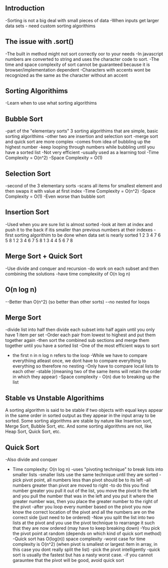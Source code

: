 ## Introduction

-Sorting is not a big deal with small pieces of data
-When inputs get larger data sets - need custom sorting algorithims 

## The issue with .sort()
-The built in method might not sort correctly oor to your needs
-In javascript numbers are converted to string and uses the character code to sort. 
-The time and space complexity of sort cannot be guaranteed because it is browser/implementation dependent
-Characters with accents wont be recognized as the same as the character without an accent

## Sorting Algorithims
-Learn when to use what sorting algorithims

## Bubble Sort
-part of the "elementary sorts" 3 sorting algorithims that are simple, basic sorting algorithims
-other two are insertion and selection sort
-merge sort and quick sort are more complex
-comes from idea of bubbling up the highest number
-keep looping through numbers while bubbling until you have a sorted list
-Not very efficient
-usually used as a learning tool
-Time Complexity = O(n^2)
-Space Complexity = O(1)


## Selection Sort
-second of the 3 elementary sorts
-scans all items for smallest element and then swaps it with value at first index
-Time Complexity = O(n^2)
-Space Complexity = O(1)
-Even worse than bubble sort

## Insertion Sort
-Used when you are sure list is almost sorted
-look at item at index and push it to the back if itis smaller than previous numbers at their indexes
-first sorting algorithim to be done when data set is nearly sorted
1 2 3 4 7 6 5 8
1 2 3 4 6 7 5 8
1 3 4 4 5 6 7 8

## Merge Sort + Quick Sort
-Use divide and conquer and recursion
-do work on each subset and then combining the solutions
-have time complexiity of O(n log n)

## O(n log n)
--Better than O(n^2) (so better than other sorts)
--no nested for loops

## Merge Sort
-divide list into half then divide each subset into half again until you only have 1 item per set
-Order each pair from lowest to highest and put them together again
-then sort the combined sub sections and merge them together until you have a sorted list
-One of the most efficient ways to sort
- the first n in n log n refers to the loop
-While we have to compare everythiing atleast once, we dont have to compare everything to everything so therefore no nesting
-Only have to compare local lists to each other
-stable )(meaning two of the same items will retain the order in which they appear)
-Space complexity - O(n) due to breaking up the list

## Stable vs Unstable Algorithims

A sorting algorithm is said to be stable if two objects with equal keys appear in the same order in sorted output as they appear in the input array to be sorted. Some sorting algorithms are stable by nature like Insertion sort, Merge Sort, Bubble Sort, etc. And some sorting algorithms are not, like Heap Sort, Quick Sort, etc.

## Quick Sort
-Also divide and conquer
- Time complexity: O(n log n)
-uses "pivoting technique" to break lists into smaller lists
-smaller lists use the same technique until they are sorted
-pick pivot point, all numbers less than pivot should be to its left
-all numbers greater than pivot are moved to right
-to do this you find number greater you pull it out of the list, you move the pivot to the left and you pull the number that was in the left and you put it where the greater number was, then you place the greater number to the right of the pivot
-after you loop every number based on the pivot you now know the correct location of the pivot and all the numbers are on the correct side (just need to be ordered)
-Now you split the list into two lists at the pivot and you use the pivot technique to rearrange it such that they are now ordered (may have to keep breaking down)
-You pick the pivot point at random (depends on which kind of quick sort method)
-Quick sort has O(log(n)) space complexity
-worst case for time complexity is O(n^2) (when pivot is smallest or largest item in array, in this case you dont really split the list) 
-pick the pivot intelligently
-quick sort is usually the fastest but has a nasty worst case.
-if you cannot garauntee that the pivot will be good, avoid quick sort

